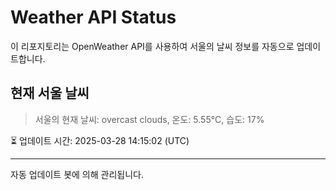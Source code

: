 
# Weather API Status

이 리포지토리는 OpenWeather API를 사용하여 서울의 날씨 정보를 자동으로 업데이트합니다.

## 현재 서울 날씨
> 서울의 현재 날씨: overcast clouds, 온도: 5.55°C, 습도: 17%

⏳ 업데이트 시간: 2025-03-28 14:15:02 (UTC)

---
자동 업데이트 봇에 의해 관리됩니다.
